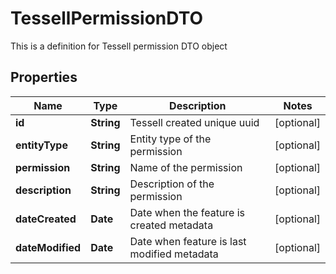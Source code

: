 

# TessellPermissionDTO

This is a definition for Tessell permission DTO object

## Properties

Name | Type | Description | Notes
------------ | ------------- | ------------- | -------------
**id** | **String** | Tessell created unique uuid |  [optional]
**entityType** | **String** | Entity type of the permission |  [optional]
**permission** | **String** | Name of the permission |  [optional]
**description** | **String** | Description of the permission |  [optional]
**dateCreated** | **Date** | Date when the feature is created  metadata |  [optional]
**dateModified** | **Date** | Date when feature is last modified  metadata |  [optional]



